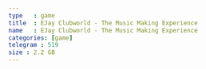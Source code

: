 ```yaml
---
type   : game
title  : EJay Clubworld - The Music Making Experience
name   : EJay Clubworld - The Music Making Experience
categories: [game]
telegram : 519
size : 2.2 GB
---
```



